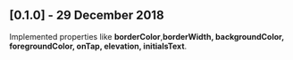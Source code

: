## [0.1.0] - 29 December 2018
Implemented properties like **borderColor**,**borderWidth, backgroundColor, foregroundColor, onTap, elevation, initialsText**.
